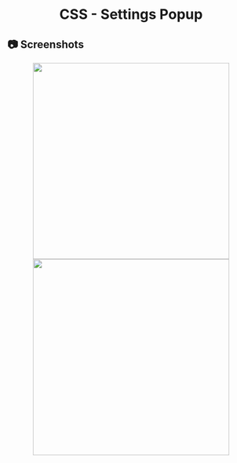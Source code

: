 <h1 align="center">
   CSS - Settings Popup
</h1>

<h2>
📷 Screenshots
</h2>

<p align="center">
  <img src="https://github.com/ozkannbuyuk/css-exercises/assets/111967202/c9b78af4-a10c-4887-85ef-201b435dabf0" width="400" />
  <img src="https://github.com/ozkannbuyuk/css-exercises/assets/111967202/9f60317d-1a0e-4f5b-9e4e-381a9598d00b" width="400" />
</p>
